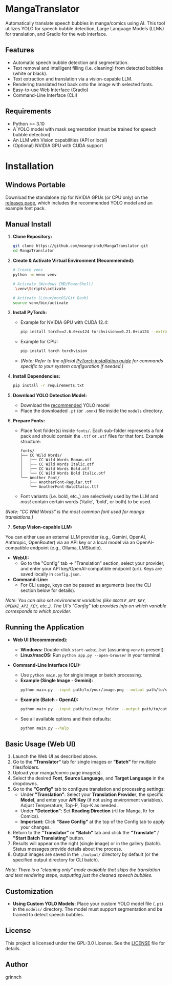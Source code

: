 # MangaTranslator

Automatically translate speech bubbles in manga/comics using AI. This tool utilizes YOLO for speech bubble detection, Large Language Models (LLMs) for translation, and Gradio for the web interface.

## Features

*   Automatic speech bubble detection and segmentation.
*   Text removal and intelligent filling (i.e. cleaning) from detected bubbles (white or black).
*   Text extraction and translation via a vision-capable LLM.
*   Rendering translated text back onto the image with selected fonts.
*   Easy-to-use Web Interface (Gradio)
*   Command-Line Interface (CLI)    

## Requirements

*   Python >= 3.10
*   A YOLO model with mask segmentation (must be trained for speech bubble detection)
*   An LLM with Vision capabilities (API or local)
*   (Optional) NVIDIA GPU with CUDA support

# Installation

## Windows Portable

Download the standalone zip for NVIDIA GPUs (or CPU only) on the [releases page](https://github.com/meangrinch/MangaTranslator/releases), which includes the recommended YOLO model and an example font pack.

## Manual Install

1.  **Clone Repository:**
    ```bash
    git clone https://github.com/meangrinch/MangaTranslator.git
    cd MangaTranslator
    ```

2.  **Create & Activate Virtual Environment (Recommended):**
    ```bash
    # Create venv
    python -m venv venv

    # Activate (Windows CMD/PowerShell)
    .\venv\Scripts\activate

    # Activate (Linux/macOS/Git Bash)
    source venv/bin/activate
    ```

3.  **Install PyTorch:**
    *   Example for NVIDIA GPU with CUDA 12.4:
        ```bash
        pip install torch==2.6.0+cu124 torchvision==0.21.0+cu124 --extra-index-url https://download.pytorch.org/whl/cu124
        ```
    *   Example for CPU:
        ```bash
        pip install torch torchvision
        ```
    *   *(Note: Refer to the official [PyTorch installation guide](https://pytorch.org/get-started/locally/) for commands specific to your system configuration if needed.)*

4.  **Install Dependencies:**
    ```bash
    pip install -r requirements.txt
    ```

5.  **Download YOLO Detection Model:**
    *   Download the [recommended](https://huggingface.co/kitsumed/yolov8m_seg-speech-bubble/resolve/main/model.pt) YOLO model
    *   Place the downloaded `.pt` (or `.onnx`) file inside the `models` directory.

6.  **Prepare Fonts:**
    *   Place font folder(s) inside `fonts/`. Each sub-folder represents a font pack and should contain the `.ttf` or `.otf` files for that font. Example structure:
        ```
        fonts/
        ├── CC Wild Words/
        │   ├── CC Wild Words Roman.otf
        │   ├── CC Wild Words Italic.otf
        │   ├── CC Wild Words Bold.otf
        │   └── CC Wild Words Bold Italic.otf
        └── Another Font/
            ├── AnotherFont-Regular.ttf
            └── AnotherFont-BoldItalic.ttf
        ```
    *   Font variants (i.e. bold, etc.,) are selectively used by the LLM and *must* contain certain words ('italic', 'bold', or both) to be used.

*(Note: "CC Wild Words" is the most common font used for manga translations.)*

7.  **Setup Vision-capable LLM:**
    
You can either use an external LLM provider (e.g., Gemini, OpenAI, Anthropic, OpenRouter) via an API key or a local model via an OpenAI-compatible endpoint (e.g., Ollama, LMStudio).

*   **WebUI:**
    *   Go to the "Config" tab -> "Translation" section, select your provider, and enter your API key/OpenAI-compatible endpoint (url). Keys are saved locally in `config.json`.
*   **Command-Line:**
    *   For CLI usage, keys can be passed as arguments (see the CLI section below for details).

*Note: You can also set environment variables (like `GOOGLE_API_KEY`, `OPENAI_API_KEY`, etc.,). The UI's "Config" tab provides info on which variable corresponds to which provider.*

## Running the Application

*   **Web UI (Recommended):**
    *   **Windows:** Double-click `start-webui.bat` (assuming `venv` is present).
    *   **Linux/macOS:** Run `python app.py --open-browser` in your terminal.

*   **Command-Line Interface (CLI):**
    *   Use `python main.py` for single image or batch processing.
    *   **Example (Single Image - Gemini):**
        ```bash
        python main.py --input path/to/your/image.png --output path/to/save/result.png --yolo-model models/yolov8m_seg-speech-bubble.pt --provider Gemini --gemini-api-key YOUR_API_KEY --font-dir "fonts/CC Wild Words"
        ```
    *   **Example (Batch - OpenAI):**
        ```bash
        python main.py --input path/to/image_folder --output path/to/output_folder --batch --yolo-model models/yolov8m_seg-speech-bubble.pt --provider OpenAI --openai-api-key YOUR_API_KEY
        ```
    *   See all available options and their defaults:
        ```bash
        python main.py --help
        ```

## Basic Usage (Web UI)

1.  Launch the Web UI as described above.
2.  Go to the **"Translator"** tab for single images or **"Batch"** for multiple files/folders.
3.  Upload your manga/comic page image(s).
4.  Select the desired **Font**, **Source Language**, and **Target Language** in the dropdowns.
5.  Go to the **"Config"** tab to configure translation and processing settings:
    *   Under **"Translation"**: Select your **Translation Provider**, the specific **Model**, and enter your **API Key** (if not using environment variables). Adjust Temperature, Top-P, Top-K as needed.
    *   Under **"Detection"**: Set **Reading Direction** (rtl for Manga, ltr for Comics).
    *   **Important:** Click **"Save Config"** at the top of the Config tab to apply your changes.
6.  Return to the **"Translator"** or **"Batch"** tab and click the **"Translate"** / **"Start Batch Translating"** button.
7.  Results will appear on the right (single image) or in the gallery (batch). Status messages provide details about the process.
8.  Output images are saved in the `./output/` directory by default (or the specified output directory for CLI batch).

*Note: There is a "cleaning only" mode available that skips the translation and text rendering steps, outputting just the cleaned speech bubbles.*

## Customization

*   **Using Custom YOLO Models:** Place your custom YOLO model file (`.pt`) in the `models/` directory. The model must support segmentation and be trained to detect speech bubbles.

## License

This project is licensed under the GPL-3.0 License. See the [LICENSE](https://github.com/meangrinch/MangaTranslator/blob/main/LICENSE) file for details.

## Author

grinnch